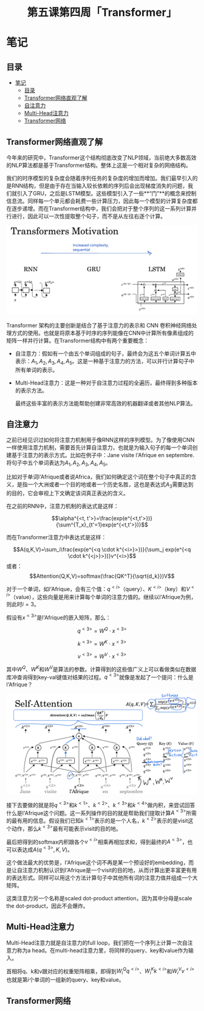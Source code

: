 <h1 align="center">第五课第四周「Transformer」</h1>

# 笔记

## 目录

* [笔记](#笔记)
   * [目录](#目录)
   * [Transformer网络直观了解](#Transformer网络直观了解)
   * [自注意力](#自注意力)
   * [Multi-Head注意力](#Multi-Head注意力)
   * [Transformer网络](#Transformer网络)

## Transformer网络直观了解

今年来的研究中，Transformer这个结构彻底改变了NLP领域，当前绝大多数高效的NLP算法都是基于Transformer结构。整体上这是一个相对复杂的网络结构。

我们的时序模型的复杂度会随着序列任务的复杂度的增加而增加。我们最早引入的是RNN结构，但是由于存在当输入较长依赖的序列后会出现梯度消失的问题，我们就引入了GRU，之后是LSTM模型。这些模型引入了一些**“门”**的概念来控制信息流。同样每一个单元都会耗费一些计算压力，因此每一个模型的计算复杂度都在逐步递增。而在Transformer结构中，我们会把对于整个序列的这一系列计算并行进行，因此可以一次性提取整个句子，而不是从左往右逐个计算。

![](https://raw.githubusercontent.com/kakack/Coursera-Deep-Learning-deeplearning.ai/master/05-Sequence%20Models/week4/md_images/01.png)

Transformer 架构的主要创新是结合了基于注意力的表示和 CNN 卷积神经网络处理方式的使用。也就是将原本基于时序的序列能像在CNN中计算所有像素组成的矩阵一样并行计算。在Transformer结构中有两个重要概念：

 -  自注意力：假如有一个由五个单词组成的句子，最终会为这五个单词计算五中表示：$A_1,A_2,A_3,A_4,A_5$。这是一种基于注意力的方法，可以并行计算句子中所有单词的表示。

- Multi-Head注意力：这是一种对于自注意力过程的全遍历，最终得到多种版本的表示方法。

  最终这些丰富的表示方法能帮助创建非常高效的机器翻译或者其他NLP算法。



## 自注意力

之前已经见识过如何将注意力机制用于像RNN这样的序列模型。为了像使用CNN一样使用注意力机制，需要首先计算自注意力，也就是为输入句子的每一个单词创建基于注意力的表示方式。比如在例子中：Jane visite l'Afrique en septembre.将句子中五个单词表达为$A_1,A_2,A_3,A_4,A_5$。

比如对于单词l'Afrique或者说Africa，我们如何确定这个词在整个句子中真正的含义，是指一个大洲或者一个目的地或者一个历史名胜，这也是表达式$A_3$需要达到的目的，它会审视上下文确定该词真正表达的含义。

在之前的RNN中，注意力机制的表达式是这样：

$$\alpha^{<t, t'>}=\frac{exp(e^{<t,t'>})}{\sum^{T_x}_{t'=1}exp(e^{<t,t'>})}$$

而在Transformer注意力中表达式是这样：

$$A(q,K,V)=\sum_i\frac{exp(e^{<q \cdot k^{<i>}>})}{\sum_j exp(e^{<q \cdot k^{<j>}>})}v^{<i>}$$或者：$$Attention(Q,K,V)=softmax(\frac{QK^T}{\sqrt{d_k}})V$$

对于一个单词，如l'Afrique，会有三个值：$q^{<i>}$（query）、$K^{<i>}$（key）和$V^{<i>}$（value），这些向量是用来计算每个单词的注意力值的。继续以l'Afrique为例，则此时$i=3$。

假设有$x^{<3>}$是l'Afrique的嵌入矩阵，那么：

$$q^{<3>}=W^Q \cdot x^{<3>}$$

$$k^{<3>}=W^K\cdot x^{<3>}$$

$$v^{<3>}=W^V\cdot x^{<3>}$$

其中$W^Q$、$W^K$和$W^V$是算法的参数。计算得到的这些值广义上可以看做类似在数据库冲查询得到key-val键值对结果的过程。$q^{<3>}$就像是发起了一个提问：什么是l'Afrique？

![](https://raw.githubusercontent.com/kakack/Coursera-Deep-Learning-deeplearning.ai/master/05-Sequence%20Models/week4/md_images/02.png)

接下去要做的就是将$q^{<3>}$和$k^{<1>}$、$k^{<2>}$、$k^{<3>}$和$k^{<4>}$做内积，来尝试回答什么是l'Afrique这个问题。这一系列操作的目的就是帮助我们提取计算$A^{<3>}$所需的最有用的信息。假设我们已知$k^{<1>}$表示的是一个人名，$k^{<2>}$表示的是visit这个动作，那么$k^{<3>}$最有可能表示visit的目的地。

最后把得到的softmax内积跟各个$v^{<i>}$相乘再相加求和，得到最终的$A^{<3>}$，也可以表达成$A(q^{<3>},K,V)$。

这个做法最大的优势是，l'Afrique这个词不再是某一个预设好的embedding，而是让自注意力机制认识到l'Afrique是一个visit的目的地，从而计算出更丰富更有用的表达形式。同样可以用这个方法计算句子中其他所有词的注意力值并组成一个大矩阵。

这类注意力另一个名称是scaled dot-product attention，因为其中分母是scale the dot-product，因此不会爆炸。



## Multi-Head注意力

Multi-Head注意力就是自注意力的full loop，我们把在一个序列上计算一次自注意力称为a head。在multi-head注意力里，将同样的query、key和value作为输入。

首相将q、k和v跟对应的权重矩阵相乘，即得到$W^Q_iq^{<i>}$、$W^K_ik^{<i>}$和$W^V_iv^{<i>}$也就是第$i$个单词的一组新的query、key和value。

## Transformer网络

